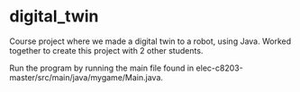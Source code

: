 # digital_twin
Course project where we made a digital twin to a robot, using Java. Worked together to create this project with 2 other students.

Run the program by running the main file found in elec-c8203-master/src/main/java/mygame/Main.java.
